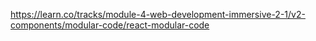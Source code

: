https://learn.co/tracks/module-4-web-development-immersive-2-1/v2-components/modular-code/react-modular-code